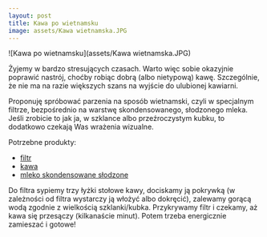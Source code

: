 ```yaml
---
layout: post
title: Kawa po wietnamsku
image: assets/Kawa wietnamska.JPG
---
```

![Kawa po wietnamsku](assets/Kawa wietnamska.JPG)

Żyjemy w bardzo stresujących czasach. Warto więc sobie okazyjnie poprawić nastrój, choćby robiąc dobrą (albo nietypową) kawę. Szczególnie, że nie ma na razie większych szans na wyjście do ulubionej kawiarni.

Proponuję spróbować parzenia na sposób wietnamski, czyli w specjalnym filtrze, bezpośrednio na warstwę skondensowanego, słodzonego mleka. Jeśli zrobicie to jak ja, w szklance albo przeźroczystym kubku, to dodatkowo czekają Was wrażenia wizualne. 

Potrzebne produkty:
- [filtr](https://sklep.nasushi.pl/product-pol-520-Zaparzacz-phin-do-kawy-wietnamskiej-150ml-Long-Cam.html)
- [kawa](https://sklep.nasushi.pl/product-pol-1188-Kawa-mielona-Creative-2-250g-Trung-Nguyen.html)
- [mleko skondensowane słodzone](https://sklep.nasushi.pl/product-pol-1198-Mleko-skondensowane-slodzone-397g-Longevity.html)

Do filtra sypiemy trzy łyżki stołowe kawy, dociskamy ją pokrywką (w zależności od filtra wystarczy ją włożyć albo dokręcić), zalewamy gorącą wodą zgodnie z wielkością szklanki/kubka. Przykrywamy filtr i czekamy, aż kawa się przesączy (kilkanaście minut). Potem trzeba energicznie zamieszać i gotowe!
